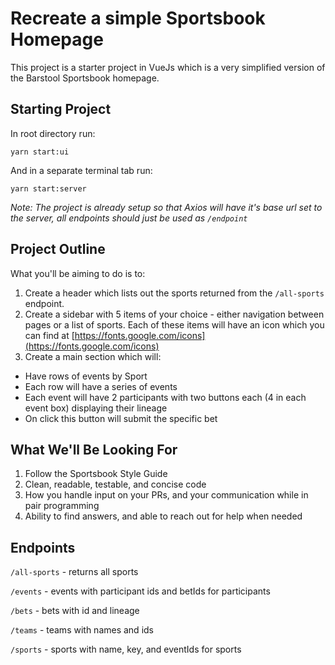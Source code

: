 # Recreate a simple Sportsbook Homepage

This project is a starter project in VueJs which is a very simplified version of the Barstool Sportsbook homepage.

## Starting Project

In root directory run:

`yarn start:ui`

And in a separate terminal tab run:

`yarn start:server`

_Note: The project is already setup so that Axios will have it's base url set to the server, all endpoints should just be used as `/endpoint`_


## Project Outline

What you'll be aiming to do is to:

1. Create a header which lists out the sports returned from the `/all-sports` endpoint.
2. Create a sidebar with 5 items of your choice - either navigation between pages or a list of sports. Each of these items will have an icon which you can find at [https://fonts.google.com/icons](https://fonts.google.com/icons)
3. Create a main section which will:
  + Have rows of events by Sport
  + Each row will have a series of events
  + Each event will have 2 participants with two buttons each (4 in each event box) displaying their lineage
  + On click this button will submit the specific bet

## What We'll Be Looking For

1. Follow the Sportsbook Style Guide
2. Clean, readable, testable, and concise code
3. How you handle input on your PRs, and your communication while in pair programming
4. Ability to find answers, and able to reach out for help when needed

## Endpoints

`/all-sports` - returns all sports

`/events` - events with participant ids and betIds for participants

`/bets` - bets with id and lineage

`/teams` - teams with names and ids

`/sports` - sports with name, key, and eventIds for sports



